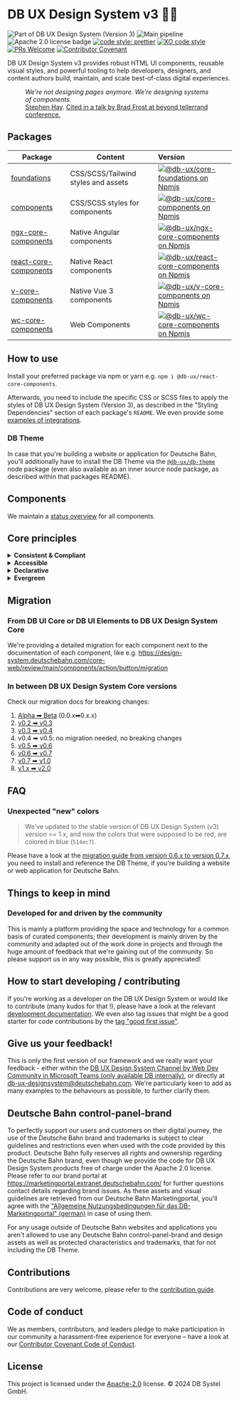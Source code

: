 <!-- markdownlint-configure-file { "MD013": false, "MD041":false } -->
<!-- markdownlint-disable MD033 MD010 -->

<picture><source srcset="https://design-system.deutschebahn.com/images/db-ux-design-system-v3-header.avif" type="image/avif"><source srcset="https://design-system.deutschebahn.com/images/db-ux-design-system-v3-header.webp" type="image/webp"><img src="https://design-system.deutschebahn.com/images/db-ux-design-system-v3-header.jpg" alt=""></picture>

# DB UX Design System v3 🚂💖

![Part of DB UX Design System (Version 3)](https://img.shields.io/badge/Part%20of-DB%20UX%20Design%20System%20v3-d7dce1.svg)
![Main pipeline](https://github.com/db-ux-design-system/core-web/actions/workflows/default.yml/badge.svg)
![Apache 2.0 license badge](https://img.shields.io/badge/License-Apache_2.0-blue.svg)
[![code style: prettier](https://img.shields.io/badge/code_style-prettier-ff69b4.svg?style=flat-square)](https://github.com/prettier/prettier)
[![XO code style](https://img.shields.io/badge/code_style-XO-5ed9c7.svg)](https://github.com/xojs/xo)
[![PRs Welcome](https://img.shields.io/badge/PRs-welcome-brightgreen.svg?style=flat-square)](http://makeapullrequest.com)
[![Contributor Covenant](https://img.shields.io/badge/Contributor%20Covenant-2.0-4baaaa.svg)](CODE-OF-CONDUCT.md)

DB UX Design System v3 provides robust HTML UI components, reusable visual styles, and powerful tooling to help developers,
designers, and content authors build, maintain, and scale best-of-class digital experiences.

<figure>
	<cite>We’re not designing pages anymore. We’re designing systems of components.</cite>
	<figcaption><a href="https://bradfrost.com/blog/post/bdconf-stephen-hay-presents-responsive-design-workflow/" target="_blank" rel="noopener noreferrer">Stephen Hay</a>. <a href="https://vimeo.com/67476280" title="Brad Frosts at beyond tellerrand conference regarding Atomic Design" target="_blank" rel="noopener noreferrer">Cited in a talk by Brad Frost at beyond tellerrand conference.</a></figcaption>
</figure>

## Packages

| Package                                                                                         | Content                             | Version                                                                                                                                                                                                                                                                                                                            |
| ----------------------------------------------------------------------------------------------- | ----------------------------------- | :--------------------------------------------------------------------------------------------------------------------------------------------------------------------------------------------------------------------------------------------------------------------------------------------------------------------------------- |
| [foundations](https://github.com/db-ux-design-system/core-web/tree/main/packages/foundations)   | CSS/SCSS/Tailwind styles and assets | [![@db-ux/core-foundations on Npmjs](https://img.shields.io/badge/dynamic/json?url=https%3A%2F%2Fapi.github.com%2Frepos%2Fdb-ux-design-system%2Fcore-web%2Freleases%2Flatest&query=%24.tag_name&label=npm&color=ed1c24 "npm version")](https://npmjs.com/package/@db-ux/core-foundations "DB UX Design System – on NPM")           |
| [components](https://github.com/db-ux-design-system/core-web/tree/main/packages/components)     | CSS/SCSS styles for components      | [![@db-ux/core-components on Npmjs](https://img.shields.io/badge/dynamic/json?url=https%3A%2F%2Fapi.github.com%2Frepos%2Fdb-ux-design-system%2Fcore-web%2Freleases%2Flatest&query=%24.tag_name&label=npm&color=ed1c24 "npm version")](https://npmjs.com/package/@db-ux/core-components "DB UX Design System – on NPM")             |
| [ngx-core-components](https://github.com/db-ux-design-system/core-web/tree/main/output/angular) | Native Angular components           | [![@db-ux/ngx-core-components on Npmjs](https://img.shields.io/badge/dynamic/json?url=https%3A%2F%2Fapi.github.com%2Frepos%2Fdb-ux-design-system%2Fcore-web%2Freleases%2Flatest&query=%24.tag_name&label=npm&color=ed1c24 "npm version")](https://npmjs.com/package/@db-ux/ngx-core-components "DB UX Design System – on NPM")     |
| [react-core-components](https://github.com/db-ux-design-system/core-web/tree/main/output/react) | Native React components             | [![@db-ux/react-core-components on Npmjs](https://img.shields.io/badge/dynamic/json?url=https%3A%2F%2Fapi.github.com%2Frepos%2Fdb-ux-design-system%2Fcore-web%2Freleases%2Flatest&query=%24.tag_name&label=npm&color=ed1c24 "npm version")](https://npmjs.com/package/@db-ux/react-core-components "DB UX Design System – on NPM") |
| [v-core-components](https://github.com/db-ux-design-system/core-web/tree/main/output/vue)       | Native Vue 3 components             | [![@db-ux/v-core-components on Npmjs](https://img.shields.io/badge/dynamic/json?url=https%3A%2F%2Fapi.github.com%2Frepos%2Fdb-ux-design-system%2Fcore-web%2Freleases%2Flatest&query=%24.tag_name&label=npm&color=ed1c24 "npm version")](https://npmjs.com/package/@db-ux/v-core-components "DB UX Design System – on NPM")         |
| [wc-core-components](https://github.com/db-ux-design-system/core-web/tree/main/output/stencil)  | Web Components                      | [![@db-ux/wc-core-components on Npmjs](https://img.shields.io/badge/dynamic/json?url=https%3A%2F%2Fapi.github.com%2Frepos%2Fdb-ux-design-system%2Fcore-web%2Freleases%2Flatest&query=%24.tag_name&label=npm&color=ed1c24 "npm version")](https://npmjs.com/package/@db-ux/wc-core-components "DB UX Design System – on NPM")       |

## How to use

Install your preferred package via npm or yarn e.g. `npm i @db-ux/react-core-components`.

Afterwards, you need to include the specific CSS or SCSS files to apply the styles of DB UX Design System (Version 3), as described in the "Styling Dependencies" section of each package's `README`.
We even provide some [examples of integrations](https://github.com/db-ux-design-system/examples).

### DB Theme

In case that you're building a website or application for Deutsche Bahn, you'll additionally have to install the DB Theme via the [`@db-ux/db-theme`](https://www.npmjs.com/package/@db-ux/db-theme) node package (even also available as an inner source node package, as described within that packages README).

## Components

We maintain a [status overview](https://github.com/orgs/db-ux-design-system/projects/4/views/1) for all components.

## Core principles

<details>
  <summary><strong>
	Consistent & Compliant
	</strong></summary>

DB UX Design System Core Web is part of [DB UX Design System](https://marketingportal.extranet.deutschebahn.com/marketingportal/Design-Anwendungen/DB-UX-Design-System/Design-fuer-Apps-Web/UI-Komponenten),
that are the guidelines for any Personenverkehr Customer and Deutsche Bahn Enterprise website and web applications.

</details>

<details>
  <summary><strong>Accessible</strong></summary>

DB UX Design System leverages semantic HTML, ARIA roles, states and properties to apply our styles wherever possible, thus
enforcing correct, accessible markup. And we're quality checking this in partnership with
the [Team Digital Accessibility](https://db.de/8pei5n).

</details>
<details>
  <summary><strong>Declarative</strong></summary>

DB UX Design System uses declarative selectors instead of visual helpers to ensure our HTML class names and structure are human
read- and understandable, lean, performant and so much easier to update.

</details>
<details>
  <summary><strong>Evergreen</strong></summary>

As [DB UX Design System](https://marketingportal.extranet.deutschebahn.com/marketingportal/Design-Anwendungen/DB-UX-Design-System/Design-fuer-Apps-Web/UI-Komponenten) evolves, so does DB UX Design System version 3, meaning apps only need to keep their DB UX Design System Core Web package updated to ensure the latest look and feel.

</details>

## Migration

### From DB UI Core or DB UI Elements to DB UX Design System Core

We're providing a detailed migration for each component next to the documentation of each component, like e.g.
<https://design-system.deutschebahn.com/core-web/review/main/components/action/button/migration>

### In between DB UX Design System Core versions

Check our migration docs for breaking changes:

1. [Alpha ➡ Beta](https://github.com/db-ux-design-system/core-web/blob/main/docs/migration/alpha-beta.md) (0.0.x➡0.x.x)
2. [v0.2 ➡ v0.3](https://github.com/db-ux-design-system/core-web/blob/main/docs/migration/v0.2.x-to-v0.3.x.md)
3. [v0.3 ➡ v0.4](https://github.com/db-ux-design-system/core-web/blob/main/docs/migration/v0.3.x-to-v0.4.x.md)
4. v0.4 ➡ v0.5: no migration needed, no breaking changes
5. [v0.5 ➡ v0.6](https://github.com/db-ux-design-system/core-web/blob/main/docs/migration/v0.5.x-to-v0.6.x.md)
6. [v0.6 ➡ v0.7](https://github.com/db-ux-design-system/core-web/blob/main/docs/migration/v0.6.x-to-v0.7.x.md)
7. [v0.7 ➡ v1.0](https://github.com/db-ux-design-system/core-web/blob/main/docs/migration/v0.7.x-to-v1.0.0.md)
8. [v1.x ➡ v2.0](https://github.com/db-ux-design-system/core-web/blob/main/docs/migration/v1.x.x-to-v2.0.0.md)

## FAQ

### Unexpected "new" colors

> We've updated to the stable version of DB UX Design System (v3) version >= 1.x, and now the colors that were supposed to be red, are colored in blue (`514ec7`).

Please have a look at the [migration guide from version 0.6.x to version 0.7.x](https://github.com/db-ux-design-system/core-web/blob/main/docs/migration/v0.6.x-to-v0.7.x.md#removed-control-panel-brand-assets), you need to install and reference the DB Theme, if you're building a website or web application for Deutsche Bahn.

## Things to keep in mind

### Developed for and driven by the community

This is mainly a platform providing the space and technology for a common basis of curated components; their development
is mainly driven by the community and adapted out of the work done in projects and through the huge amount of feedback
that we're gaining out of the community. So please support us in any way possible, this is greatly appreciated!

## How to start developing / contributing

If you're working as a developer on the DB UX Design System or would like to contribute (many kudos for that !), please have a look at the relevant [development documentation](docs/development.md). We even also tag issues that might be a good starter for code contributions by the [tag "good first issue"](https://github.com/db-ux-design-system/core-web/issues?q=is%3Aissue%20state%3Aopen%20label%3A%22good%20first%20issue%22).

<!-- markdownlint-disable MD026 -->

## Give us your feedback!

<!-- markdownlint-disable MD026 -->

<!-- markdownlint-disable MD033 -->

This is only the first version of our framework and we really want your feedback - either within
the <a href="https://db.de/krnm74" target="_blank" rel="noopener noreferrer">DB UX Design System Channel by Web Dev Community in
Microsoft Teams (only available DB internally)</a>, or directly
at [db-ux-designsystem@deutschebahn.com](mailto:db-ux-designsystem@deutschebahn.com). <!-- markdownlint-disable MD033 -->
We're particularly keen to add as many examples to the behaviours as possible, to further clarify them.

## Deutsche Bahn control-panel-brand

To perfectly support our users and customers on their digital journey, the use of the Deutsche Bahn brand and trademarks is subject
to clear guidelines and restrictions even when used with the code provided by this product. Deutsche Bahn fully reserves all
rights and ownership regarding the Deutsche Bahn brand, even though we provide the code for DB UX Design System products free of
charge under the Apache 2.0 license.
Please refer to our brand portal at <https://marketingportal.extranet.deutschebahn.com/> for further questions
contact details regarding brand issues. As these assets and visual guidelines are retrieved from our Deutsche Bahn
Marketingportal, you'll agree with
the ["Allgemeine Nutzungsbedingungen für das DB-Marketingportal" (german)](https://marketingportal.extranet.deutschebahn.com/marketingportal/Nutzungsbedingungen-9702684#)
in case of using them.

For any usage outside of Deutsche Bahn websites and applications you aren't allowed to use any Deutsche Bahn control-panel-brand and
design assets as well as protected characteristics and trademarks, that for not including the DB Theme.

## Contributions

Contributions are very welcome, please refer to the [contribution guide](https://github.com/db-ux-design-system/core-web/blob/main/CONTRIBUTING.md).

## Code of conduct

We as members, contributors, and leaders pledge to make participation in our
community a harassment-free experience for everyone – have a look at
our [Contributor Covenant Code of Conduct](https://github.com/db-ux-design-system/core-web/blob/main/CODE-OF-CONDUCT.md).

## License

This project is licensed under the [Apache-2.0](LICENSE) license. © 2024 DB Systel GmbH.
